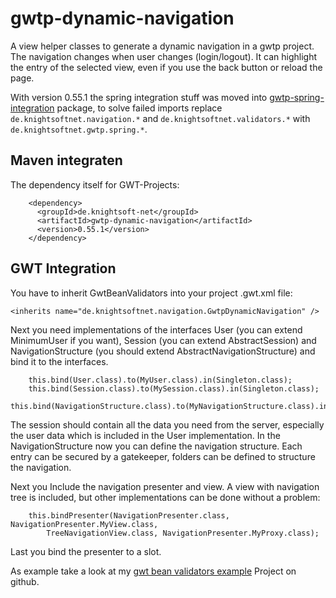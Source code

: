 # gwtp-dynamic-navigation
A view helper classes to generate a dynamic navigation in a gwtp project. The navigation changes when user changes (login/logout). It can highlight the entry of the selected view, even if you use the back button or reload the page.

With version 0.55.1 the spring integration stuff was moved into [gwtp-spring-integration](https://github.com/ManfredTremmel/gwtp-spring-integration) package, to solve failed imports replace `de.knightsoftnet.navigation.*` and `de.knightsoftnet.validators.*` with `de.knightsoftnet.gwtp.spring.*`.

Maven integraten
----------------

The dependency itself for GWT-Projects:

```
    <dependency>
      <groupId>de.knightsoft-net</groupId>
      <artifactId>gwtp-dynamic-navigation</artifactId>
      <version>0.55.1</version>
    </dependency>
```

GWT Integration
---------------

You have to inherit GwtBeanValidators into your project .gwt.xml file:

```
<inherits name="de.knightsoftnet.navigation.GwtpDynamicNavigation" />
```

Next you need implementations of the interfaces User (you can extend MinimumUser if you want), Session (you can extend AbstractSession) and NavigationStructure (you should extend AbstractNavigationStructure) and bind it to the interfaces.

```
    this.bind(User.class).to(MyUser.class).in(Singleton.class);
    this.bind(Session.class).to(MySession.class).in(Singleton.class);
    this.bind(NavigationStructure.class).to(MyNavigationStructure.class).in(Singleton.class);
```

The session should contain all the data you need from the server, especially the user data which is included in the User implementation. In the NavigationStructure now you can define the navigation structure. Each entry can be secured by a gatekeeper, folders can be defined to structure the navigation.

Next you Include the navigation presenter and view. A view with navigation tree is included, but other implementations can be done without a problem:

```
    this.bindPresenter(NavigationPresenter.class, NavigationPresenter.MyView.class,
        TreeNavigationView.class, NavigationPresenter.MyProxy.class);
```

Last you bind the presenter to a slot.

As example take a look at my [gwt bean validators example](https://github.com/ManfredTremmel/gwt-bean-validators-example) Project on github.
